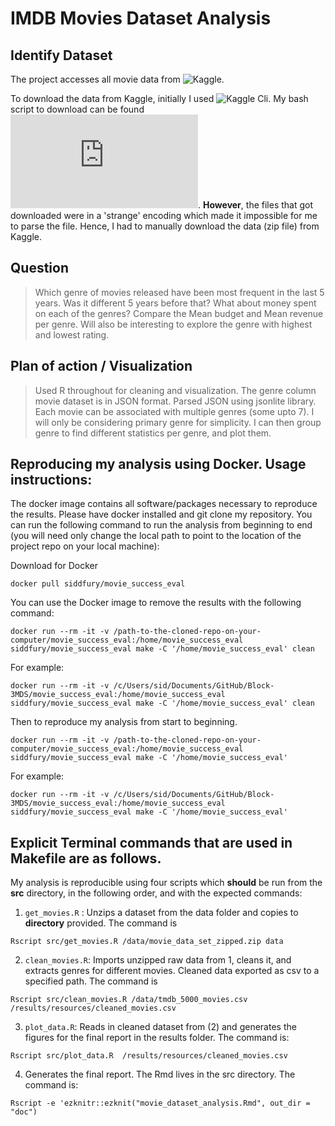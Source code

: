 
# IMDB Movies Dataset Analysis


## Identify Dataset

The project accesses all movie data from ![Kaggle](https://www.kaggle.com/tmdb/tmdb-movie-metadata/data).

To download the data from Kaggle, initially I used ![Kaggle Cli](https://github.com/floydwch/kaggle-cli). My bash script to download can be found ![here](https://github.com/sarora/movie_success_eval/blob/master/src/downloaddata.sh). **However**, the files that got downloaded were in a 'strange' encoding which made it impossible for me to parse the file. Hence, I had to manually download the data (zip file) from Kaggle.  

## Question

> Which genre of movies released have been most frequent in the last 5 years. Was it different 5 years before that? What about money spent on each of the genres? Compare the Mean budget and Mean revenue per genre. Will also be interesting to explore the genre with highest and lowest rating.

## Plan of action / Visualization

> Used R throughout for cleaning and visualization. The genre column movie dataset is in JSON format. Parsed JSON using jsonlite library. Each movie can be associated with multiple genres (some upto 7). I will only be considering primary genre for simplicity. I can then group genre to find different statistics per genre, and plot them.

## Reproducing my analysis using Docker. Usage instructions:

The docker image contains all software/packages
necessary to reproduce the results. Please have docker installed and  git clone my repository. You can run the following command to run the analysis from beginning to end (you will need only change the local path <local-path-to-project-repository> to point to the location of the project repo on your local machine):

Download for Docker


`docker pull siddfury/movie_success_eval`

You can use the Docker image to remove the results with the following command:

`docker run --rm -it -v /path-to-the-cloned-repo-on-your-computer/movie_success_eval:/home/movie_success_eval siddfury/movie_success_eval make -C '/home/movie_success_eval' clean`

For example:

`docker run --rm -it -v /c/Users/sid/Documents/GitHub/Block-3MDS/movie_success_eval:/home/movie_success_eval siddfury/movie_success_eval make -C '/home/movie_success_eval' clean`


Then to reproduce my analysis from start to beginning.

`docker run --rm -it -v /path-to-the-cloned-repo-on-your-computer/movie_success_eval:/home/movie_success_eval siddfury/movie_success_eval make -C '/home/movie_success_eval'`

For example:

`docker run --rm -it -v /c/Users/sid/Documents/GitHub/Block-3MDS/movie_success_eval:/home/movie_success_eval siddfury/movie_success_eval make -C '/home/movie_success_eval'`



## Explicit Terminal commands that are used in Makefile are as follows.

My analysis is reproducible using four scripts which **should** be run from the **src** directory, in the following order, and with the expected commands:

1. `get_movies.R` : Unzips a dataset from the data folder and copies to **directory** provided. The command is

  `Rscript src/get_movies.R /data/movie_data_set_zipped.zip data`


2. `clean_movies.R`: Imports unzipped raw data from 1, cleans it, and extracts genres for different movies. Cleaned data exported as csv to a specified path. The command is

  `Rscript src/clean_movies.R /data/tmdb_5000_movies.csv  /results/resources/cleaned_movies.csv`


3. `plot_data.R`: Reads in cleaned dataset from (2) and generates the figures for the final report in the results folder. The command is:

`Rscript src/plot_data.R  /results/resources/cleaned_movies.csv`

4. Generates the final report. The Rmd lives in the src directory. The command is:

`Rscript -e 'ezknitr::ezknit("movie_dataset_analysis.Rmd", out_dir = "doc")`
